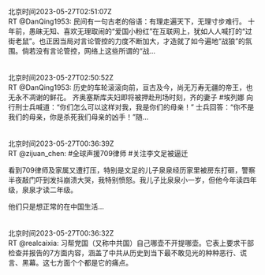 北京时间2023-05-27T02:51:07Z<br>RT @DanQing1953: 民间有一句古老的俗语：有理走遍天下，无理寸步难行。
十年前，愚昧无知、喜欢无理取闹的“爱国小粉红”在互联网上，犹如人人喊打的“过街老鼠”。也正因当局对言论管控的力度不断加大，才造就了如今遍地“战狼”的氛围。倘若没有言论管控，网络上这些所谓的“战…<br><br><br>北京时间2023-05-27T02:50:52Z<br>RT @DanQing1953: 历史的车轮滚滚向前，亘古及今，尚无万寿无疆的帝王，也无永不凋谢的鲜花。
齐奥塞斯库夫妇即将被押赴刑场时刻，齐的妻子 #埃列娜 向行刑士兵喊道：“你们怎么可以这样对我，我是你们的母亲！”
士兵回答：“你不是我们的母亲，你是杀死我们母亲的凶手！”随…<br><br><br>北京时间2023-05-27T00:36:39Z<br>RT @zijuan_chen: #全球声援709律师  #关注李文足被逼迁
 
看到709律师及家属又遭打压，特别是文足的儿子泉泉经历家里被房东打砸，警察半夜敲门吓到发抖崩溃大哭，我特别愤怒。我儿子比泉泉小一岁，但他今年读四年级，泉泉才读二年级。

他们只是想正常的在中国生活…<br><br><br>北京时间2023-05-27T00:36:32Z<br>RT @realcaixia: 习帮党国（又称中共国）自己哪壶不开提哪壶。它表上要求干部检查并报告的7方面内容，涵盖了中共从历史到当下最不敢见光的种种恶行、谎言、黑幕。这七方面个个都是它的痛点。<br><br><br>